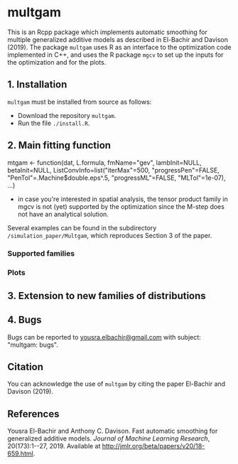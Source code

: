 # multgam
This is an Rcpp package which implements automatic smoothing for multiple generalized additive models as described in El-Bachir and Davison (2019). The package `multgam` uses R as an interface to the optimization code implemented in C++, and uses the R package `mgcv` to set up the inputs for the optimization and for the plots.

## 1. Installation
`multgam` must be installed from source as follows: 
- Download the repository `multgam`.
- Run the file `./install.R`.

## 2. Main fitting function
mtgam <- function(dat, L.formula, fmName="gev", lambInit=NULL, betaInit=NULL, ListConvInfo=list("iterMax"=500, "progressPen"=FALSE, "PenTol"=.Machine$double.eps^.5, "progressML"=FALSE, "MLTol"=1e-07), ...)

- in case you're interested in spatial analysis, the tensor product family in mgcv is not (yet) supported by the optimization since the M-step does not have an analytical solution.

Several examples can be found in the subdirectory `/simulation_paper/Multgam`, which reproduces Section 3 of the paper.

### Supported families

### Plots

## 3. Extension to new families of distributions


## 4. Bugs
Bugs can be reported to yousra.elbachir@gmail.com with subject: "multgam: bugs".

## Citation
You can acknowledge the use of `multgam` by citing the paper El-Bachir and Davison (2019).

## References
Yousra El-Bachir and Anthony C. Davison. Fast automatic smoothing for generalized additive models. *Journal of Machine Learning Research*, 20(173):1--27, 2019. Available at http://jmlr.org/beta/papers/v20/18-659.html.


